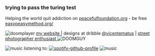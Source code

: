 ###  trying to pass the turing test 

Helping the world quit addiction on [peacefulfoundation.org](https://peacefulfoundation.org/) - be free [easypeasymethod.org/
](https://easypeasymethod.org/)

![doomplayer](https://github.com/user-attachments/assets/d20b80a7-8345-47d1-9574-3a9361fa795b)
 [ my website ](https://www.vicentematus.cl/) |  designs at dribble [@vicentematus](https://dribbble.com/vicentematus) | [street photographer enthusiast ](https://www.flickr.com/photos/vicentematus/)
![DOOMGUY](https://github.com/user-attachments/assets/a4f033e8-d519-4d26-a91a-3a2e58e1f521)

![music](https://github.com/user-attachments/assets/5815eabe-4376-423c-a18d-937f5ef1fc48)
 listening to: 
[![spotify-github-profile](https://spotify-github-profile.kittinanx.com/api/view?uid=matusvicente&cover_image=true&theme=novatorem&show_offline=false&background_color=4b3f3f&interchange=false&bar_color=53b14f&bar_color_cover=false)](https://spotify-github-profile.kittinanx.com/api/view?uid=matusvicente&redirect=true) ![music](https://github.com/user-attachments/assets/5815eabe-4376-423c-a18d-937f5ef1fc48)

